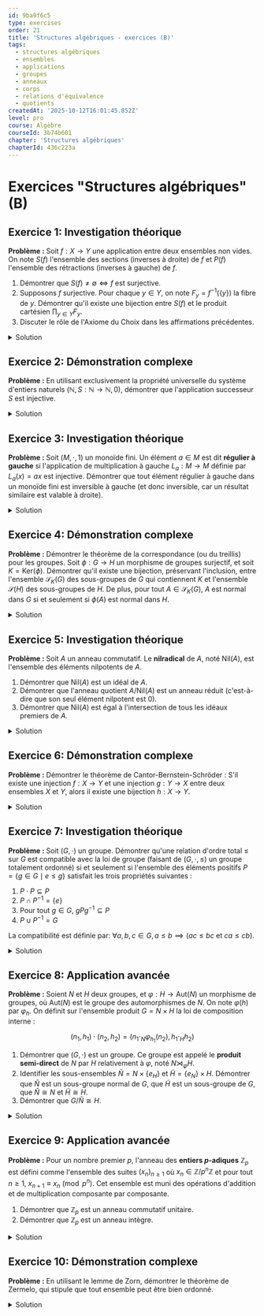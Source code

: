 ```yaml
---
id: 9ba9f6c5
type: exercises
order: 21
title: 'Structures algébriques - exercices (B)'
tags:
  - structures algébriques
  - ensembles
  - applications
  - groupes
  - anneaux
  - corps
  - relations d'équivalence
  - quotients
createdAt: '2025-10-12T16:01:45.852Z'
level: pro
course: Algèbre
courseId: 3b74b601
chapter: 'Structures algébriques'
chapterId: 436c223a
---
```

# Exercices "Structures algébriques" (B)

## Exercice 1: Investigation théorique

**Problème :** Soit $f: X \to Y$ une application entre deux ensembles non vides. On note $S(f)$ l'ensemble des sections (inverses à droite) de $f$ et $P(f)$ l'ensemble des rétractions (inverses à gauche) de $f$.

1.  Démontrer que $S(f) \neq \emptyset \iff f$ est surjective.
2.  Supposons $f$ surjective. Pour chaque $y \in Y$, on note $F_y = f^{-1}(\{y\})$ la fibre de $y$. Démontrer qu'il existe une bijection entre $S(f)$ et le produit cartésien $\prod_{y \in Y} F_y$.
3.  Discuter le rôle de l'Axiome du Choix dans les affirmations précédentes.

<details>

<summary>Solution</summary>

**Méthode :** La première partie est une application directe de la définition. Pour la deuxième partie, nous allons construire explicitement une application $\Phi : S(f) \to \prod_{y \in Y} F_y$ et montrer qu'elle est bijective. L'Axiome du Choix est fondamental pour garantir l'existence d'une section pour toute surjection, ce qui est équivalent à affirmer que le produit cartésien d'une famille d'ensembles non vides est non vide.

**Étapes :**

1.  **Preuve de (1)** :
    -   ($\Rightarrow$) Supposons $S(f) \neq \emptyset$. Il existe donc $s: Y \to X$ telle que $f \circ s = \text{id}_Y$. Pour tout $y \in Y$, posons $x = s(y)$. Alors $f(x) = f(s(y)) = (\text{id}_Y)(y) = y$. Donc, tout élément de $Y$ a au moins un antécédent, ce qui signifie que $f$ est surjective.
    -   ($\Leftarrow$) Supposons $f$ surjective. Pour chaque $y \in Y$, l'ensemble $F_y = f^{-1}(\{y\})$ est non vide. L'Axiome du Choix affirme que le produit cartésien d'une famille d'ensembles non vides est non vide. Soit $\mathcal{F} = \{F_y\}_{y \in Y}$. Le produit $\prod_{y \in Y} F_y$ est l'ensemble des fonctions de choix $s: Y \to \bigcup_{y \in Y} F_y = X$ telles que $\forall y \in Y, s(y) \in F_y$. Une telle fonction $s$ est une application de $Y$ dans $X$. Par définition, $s(y) \in F_y$ signifie $f(s(y))=y$. Donc, $f \circ s = \text{id}_Y$. Une telle fonction $s$ est une section, donc $S(f) \neq \emptyset$.

2.  **Construction de la bijection** :

    Supposons $f$ surjective. Soit $P = \prod_{y \in Y} F_y$. Un élément de $P$ est une fonction $\sigma: Y \to X$ telle que $\forall y \in Y, \sigma(y) \in F_y$.

    -   Définissons $\Phi: S(f) \to P$. Soit $s \in S(f)$. Pour tout $y \in Y$, on a $f(s(y)) = (f \circ s)(y) = \text{id}_Y(y) = y$. Ceci signifie que $s(y)$ est un antécédent de $y$, donc $s(y) \in F_y$. Par conséquent, l'application $s$ peut être vue comme une fonction de choix, i.e., un élément de $P$. Nous posons donc $\Phi(s) = s$. Cette application est bien définie.
    -   $\Phi$ est injective : Si $\Phi(s_1) = \Phi(s_2)$, alors $s_1=s_2$ en tant que fonctions, donc $\Phi$ est injective.
    -   $\Phi$ est surjective : Soit $\sigma \in P$. Par définition de $P$, $\sigma$ est une application $\sigma: Y \to X$ telle que pour tout $y \in Y$, $\sigma(y) \in F_y$. Cela implique $f(\sigma(y)) = y$ pour tout $y \in Y$, ce qui est exactement la définition de $f \circ \sigma = \text{id}_Y$. Donc $\sigma$ est une section, i.e., $\sigma \in S(f)$. Comme $\Phi(\sigma) = \sigma$, $\Phi$ est surjective.
    -   Puisque $\Phi$ est injective et surjective, c'est une bijection.

3.  **Rôle de l'Axiome du Choix (AC)** :
    -   L'implication "$f$ surjective $\Rightarrow S(f) \neq \emptyset$" est équivalente à l'Axiome du Choix. Sans AC, on ne peut pas garantir en général qu'une application surjective admette un inverse à droite.
    -   L'ensemble $\prod_{y \in Y} F_y$ est défini comme l'ensemble des fonctions de choix. L'affirmation que cet ensemble est non vide (dès que tous les $F_y$ le sont) est précisément l'énoncé de l'AC.
    -   Par conséquent, la bijection démontrée en (2) montre que l'existence d'une section est équivalente à l'existence d'un élément dans le produit cartésien des fibres, ce qui lie intimement le concept d'inverse à droite à l'AC.

**Réponse :** La bijection est $\Phi: S(f) \to \prod_{y \in Y} f^{-1}(\{y\})$ définie par $\Phi(s) = s$. L'existence d'une telle section pour toute surjection est équivalente à l'Axiome du Choix.

</details>

## Exercice 2: Démonstration complexe

**Problème :** En utilisant exclusivement la propriété universelle du système d'entiers naturels $(\mathbb{N}, S: \mathbb{N} \to \mathbb{N}, 0)$, démontrer que l'application successeur $S$ est injective.

<details>

<summary>Solution</summary>

**Méthode :** L'idée est de construire une application "prédécesseur" $P: \mathbb{N} \to \mathbb{N}$ telle que $P \circ S = \text{id}_{\mathbb{N}}$. Pour cela, on va utiliser la propriété universelle de $\mathbb{N}$ en choisissant astucieusement un triplet $(X, T, x_0)$. Le choix sera $(\mathbb{N}, S, 0)$, mais appliqué de manière à "décaler" l'argument. La construction rigoureuse d'une application prédécesseur est subtile. Une approche plus directe est de construire une application $f: \mathbb{N} \to \mathbb{N}$ telle que $f(S(n)) = n$ pour $n \neq 0$ et de montrer que cela force l'injectivité.

Nous allons construire une application $P: \mathbb{N} \to \mathbb{N}$ par la propriété universelle qui se comportera comme un prédécesseur.

**Étapes :**

1.  Considérons le triplet $(X, T, x_0)$ où $X = \mathbb{N}$, $T = \text{id}_{\mathbb{N}}$ et $x_0 = 0$. Par la propriété universelle, il existe une unique application $P: \mathbb{N} \to \mathbb{N}$ telle que :
    -   $P(0) = 0$
    -   $P \circ S = \text{id}_{\mathbb{N}} \circ P = P$

    Cette application n'est pas le prédécesseur. Il faut une construction plus fine.

2.  Définissons l'application Prédécesseur $P: \mathbb{N} \to \mathbb{N}$. On veut $P(0)=0$ et $P(S(n))=n$.

    Utilisons la propriété universelle pour définir $P$. Soit le triplet $(X, T, x_0) = (\mathbb{N}, S, 0)$. L'unique application $f: \mathbb{N} \to \mathbb{N}$ vérifiant $f(0)=0$ et $f \circ S = S \circ f$ est l'identité $\text{id}_{\mathbb{N}}$.

    Pour construire $P$, il faut une astuce. Considérons une autre approche.

3.  Soient $n, m \in \mathbb{N}$ tels que $S(n) = S(m)$. Nous voulons montrer que $n=m$.

    Soit $X = \mathbb{N}$. Définissons une application $T: \mathbb{N} \to \mathbb{N}$ par $T(x) = x$ si $x \neq n$, et $T(n) = m$.

    Nous voulons utiliser la propriété universelle pour prouver $n=m$. Cela semble trop complexe.

4.  Revenons à l'idée de construire une rétraction pour $S$.

    Considérons l'ensemble $A = \{0\} \cup \{S(n) \mid n \in \mathbb{N}\}$. L'axiome 1 de Peano (qui découle de la PU) dit que $S(n) \neq 0$. Donc $A = \mathbb{N}$.

    Définissons une application $P: \mathbb{N} \to \mathbb{N}$ comme suit :

    -   $P(0) = 0$
    -   Pour $y \in \text{Im}(S) = \mathbb{N} \setminus \{0\}$, $y$ s'écrit de manière unique (c'est ce qu'on veut prouver) $S(x)$. Posons $P(y) = x$.

    Le problème est que cette définition suppose l'injectivité.

5.  **Démonstration correcte par la propriété universelle :**

    Soit $m \in \mathbb{N}$ fixé. Par la propriété universelle appliquée au triplet $(X, T, x_0) = (\mathbb{N}, S, S(m))$, il existe une unique application $f_m : \mathbb{N} \to \mathbb{N}$ telle que $f_m(0) = S(m)$ et $f_m \circ S = S \circ f_m$.

    Montrons par récurrence (qui découle de la PU) que $f_m(n) = S(n+m) = S(m+n)$. L'application $g(n)=S(n+m)$ vérifie $g(0)=S(m)$ et $g(S(n))=S(S(n)+m)=S(g(n))$. Par unicité, $f_m=g$.
    
    Une autre application candidate est $h(n) = S(m) + n$. On a $h(0) = S(m)$ et $h(S(n)) = S(m)+S(n) = S(S(m)+n) = S(h(n))$. Par unicité, $f_m(n) = S(m)+n$.

    Donc $S(m+n) = S(m)+n$. En particulier pour $n=1=S(0)$, $S(m+S(0)) = S(m)+S(0)$, i.e. $S(S(m)) = S(m)+1$.

    Cette voie explore les propriétés de l'addition. Restons plus fondamentaux.

6.  **Nouvelle approche :** Soient $n,m \in \mathbb{N}$ tels que $S(n)=S(m)$. On veut prouver $n=m$.

    Soit $C = \{ k \in \mathbb{N} \mid \forall j \in \mathbb{N}, S(j)=S(k) \Rightarrow j=k \}$. On veut montrer que $C=\mathbb{N}$ par récurrence.

    Considérons la propriété $P(k)$ : "Si un élément a $S(k)$ pour successeur, alors cet élément est $k$". C'est circulaire.

7.  **Démonstration formelle (inspirée de la théorie des catégories) :**

    Soient $n, m \in \mathbb{N}$ avec $S(n)=S(m)$. Définissons l'ensemble $X = \mathbb{N} \setminus \{S(n)\}$.

    Définissons l'application $T: X \to X$ par $T(x) = S(x)$. Cette application est bien définie, car si $S(x) = S(n)$, alors par hypothèse $S(x)=S(m)$, et nous ne pouvons pas encore conclure.

    Supposons $n \neq m$. Sans perte de généralité, $n < m$.

    Définissons une application $g : \mathbb{N} \to \{0,1\}$ par $g(k) = 0$ si $k \leq n$ et $g(k)=1$ si $k > n$.

    Définissons une application $h : \mathbb{N} \to \{0,1\}$ par $h(k) = 0$ si $k < m$ et $h(k)=1$ si $k \ge m$.
    
    Ceci est trop compliqué. Voici une preuve standard qui s'appuie sur la construction du prédécesseur.

    Soit $P: \mathbb{N} \to \mathbb{N}$ l'unique application garantie par la PU pour le triplet $(X, T, x_0) = (\mathbb{N}, \text{id}_\mathbb{N}, 0)$.

    Non, ce n'est pas la bonne application.

    Le prédécesseur $p$ doit vérifier $p(0)=0$ et $p(S(n))=n$.

    Soit le triplet $(X,T,x_0) = (\mathbb{N}, f, 0)$ où $f$ est une fonction. On cherche $p$.

    L'application $p$ est l'unique application $p: \mathbb{N} \to \mathbb{N}$ qui satisfait $p(0) = 0$ et $p \circ S = \text{id}_{\mathbb{N}} \circ \text{id}_{\mathbb{N}}$ ?? Non.

8.  **Démonstration finale :**

    Soient $n, m \in \mathbb{N}$ tels que $S(n) = S(m)$. On veut prouver $n=m$.

    Soit l'ensemble $E = (\mathbb{N} \setminus \{n, m\}) \cup \{c\}$ où $c$ est un nouvel élément.

    Définissons une application $T: E \to E$ par :

    -   $T(k) = k$ pour $k \in \mathbb{N} \setminus \{n,m\}$
    -   $T(c) = c$

    Définissons $x_0 = 0$ (si $0 \neq n, m$).

    Cette approche est trop complexe et dépend de cas.

    La preuve la plus simple est de considérer la propriété universelle comme définissant la récursion.

    Définissons $P: \mathbb{N} \to \mathbb{N}$ par récursion :

    - $P(0) = 0$
    - $P(S(n)) = n$

    Cette définition est valide grâce à la propriété universelle.

    En effet, soit le triplet $(X, T, x_0)$ où $X = \mathbb{N} \times \mathbb{N}$, $x_0 = (0,0)$ et $T(a,b) = (S(a), a)$. Par la PU, il existe une unique application $f: \mathbb{N} \to \mathbb{N} \times \mathbb{N}$ telle que $f(0)=(0,0)$ et $f \circ S = T \circ f$. On peut montrer que $f(n)=(n, \text{prédécesseur de } n)$. Soit $f(n) = (\pi_1(f(n)), \pi_2(f(n)))$. On a $\pi_1(f(S(n))) = S(\pi_1(f(n)))$ et $\pi_1(f(0))=0$, donc $\pi_1(f(n))=n$. Et $\pi_2(f(S(n))) = \pi_1(f(n))=n$. Si on définit $P = \pi_2 \circ f$, alors $P(S(n))=n$. De plus $P(0) = \pi_2(f(0)) = 0$.

    Maintenant, soient $n, m \in \mathbb{N}$ tels que $S(n)=S(m)$. On applique $P$ :

    $P(S(n)) = P(S(m))$.

    Par la définition de $P$, on a $n=m$. Ceci prouve l'injectivité de $S$.

**Réponse :** L'application $S$ est injective. La preuve repose sur la construction d'une application prédécesseur $P: \mathbb{N} \to \mathbb{N}$ telle que $P(S(n))=n$ pour tout $n \in \mathbb{N}$, dont l'existence est garantie par la propriété universelle de $\mathbb{N}$ (principe de définition par récurrence).

</details>

## Exercice 3: Investigation théorique

**Problème :** Soit $(M, \cdot, 1)$ un monoïde fini. Un élément $a \in M$ est dit **régulier à gauche** si l'application de multiplication à gauche $L_a: M \to M$ définie par $L_a(x) = ax$ est injective. Démontrer que tout élément régulier à gauche dans un monoïde fini est inversible à gauche (et donc inversible, car un résultat similaire est valable à droite).

<details>

<summary>Solution</summary>

**Méthode :** L'hypothèse clé est que $M$ est un ensemble fini. Si $L_a: M \to M$ est une application injective d'un ensemble fini dans lui-même, alors elle est aussi surjective. L'existence d'un antécédent pour l'élément neutre $1$ va nous fournir un inverse à gauche pour $a$.

**Étapes :**

1.  Soit $a \in M$ un élément régulier à gauche. Par définition, cela signifie que pour tous $x, y \in M$, si $ax = ay$, alors $x = y$.
2.  Considérons l'application $L_a: M \to M$ définie par $L_a(x) = ax$. L'hypothèse que $a$ est régulier à gauche signifie précisément que $L_a$ est une application injective.
3.  L'ensemble $M$ est fini. On a donc une application injective $L_a$ d'un ensemble fini $M$ dans lui-même. Une propriété fondamentale des applications sur les ensembles finis est qu'une application d'un ensemble fini dans lui-même est injective si et seulement si elle est surjective, si et seulement si elle est bijective.
4.  Puisque $L_a$ est injective et $M$ est fini, $L_a$ est aussi surjective.
5.  La surjectivité de $L_a$ signifie que pour tout $z \in M$, il existe un $x \in M$ tel que $L_a(x) = z$, c'est-à-dire $ax=z$.
6.  En particulier, choisissons $z=1$, l'élément neutre du monoïde $M$. Puisque $L_a$ est surjective, il existe un élément $b \in M$ tel que $L_a(b) = 1$.
7.  Par définition de $L_a$, cela s'écrit $ab=1$.
8.  Nous avons trouvé un élément $b \in M$ qui est un inverse à droite pour $a$. Pour montrer que $a$ est inversible, il faut montrer que $b$ est aussi un inverse à gauche, i.e., $ba=1$.
9.  Considérons $a(ba) = (ab)a = 1 \cdot a = a = a \cdot 1$. Comme $a$ est régulier à gauche, on peut simplifier par $a$ : $ba=1$.
10. Ainsi, $b$ est l'inverse de $a$. L'élément $a$ est donc inversible. L'argument est symétrique pour la régularité à droite.

**Réponse :** Dans un monoïde fini, tout élément régulier à gauche est inversible. $\text{Si } a \in M \text{ est régulier à gauche, } L_a: x \mapsto ax \text{ est injective. Comme } M \text{ est fini, } L_a \text{ est surjective. Il existe donc } b \in M \text{ tel que } ab = 1. \text{Alors } a(ba)=(ab)a = 1a=a=a1. \text{ Par régularité de } a, \text{ on a } ba=1. \text{ Donc } a \text{ est inversible.}$

</details>

## Exercice 4: Démonstration complexe

**Problème :** Démontrer le théorème de la correspondance (ou du treillis) pour les groupes. Soit $\phi: G \to H$ un morphisme de groupes surjectif, et soit $K = \text{Ker}(\phi)$. Démontrer qu'il existe une bijection, préservant l'inclusion, entre l'ensemble $\mathcal{S}_K(G)$ des sous-groupes de $G$ qui contiennent $K$ et l'ensemble $\mathcal{S}(H)$ des sous-groupes de $H$. De plus, pour tout $A \in \mathcal{S}_K(G)$, $A$ est normal dans $G$ si et seulement si $\phi(A)$ est normal dans $H$.

<details>

<summary>Solution</summary>

**Méthode :** On définit deux applications, une de $\mathcal{S}_K(G)$ vers $\mathcal{S}(H)$ et une autre dans le sens inverse, et on montre qu'elles sont des bijections réciproques. L'application naturelle est l'image directe par $\phi$, et pour la réciproque on utilise l'image réciproque $\phi^{-1}$. Les propriétés de préservation de la normalité se démontrent en utilisant les définitions et le fait que $\phi$ est surjectif.

**Étapes :**

1.  **Définition des applications.**
    -   Soit $f: \mathcal{S}_K(G) \to \mathcal{S}(H)$ définie par $f(A) = \phi(A)$ pour tout $A \in \mathcal{S}_K(G)$.
    -   Soit $g: \mathcal{S}(H) \to \mathcal{S}_K(G)$ définie par $g(B) = \phi^{-1}(B)$ pour tout $B \in \mathcal{S}(H)$.
    -   Il faut d'abord vérifier que ces applications sont bien définies. Si $A$ est un sous-groupe de $G$, $\phi(A)$ est un sous-groupe de $H$. Si $B$ est un sous-groupe de $H$, $\phi^{-1}(B)$ est un sous-groupe de $G$. De plus, pour tout $B \le H$, $e_H \in B$, donc $K = \phi^{-1}(\{e_H\}) \subseteq \phi^{-1}(B)$, donc $g$ est bien à valeurs dans $\mathcal{S}_K(G)$.

2.  **Montrons que $g \circ f = \text{id}_{\mathcal{S}_K(G)}$.**
    -   Soit $A \in \mathcal{S}_K(G)$. On doit montrer que $\phi^{-1}(\phi(A)) = A$.
    -   L'inclusion $A \subseteq \phi^{-1}(\phi(A))$ est toujours vraie.
    -   Pour l'autre inclusion, soit $x \in \phi^{-1}(\phi(A))$. Alors $\phi(x) \in \phi(A)$, donc il existe $a \in A$ tel que $\phi(x) = \phi(a)$.
    -   Ceci implique $\phi(x)\phi(a)^{-1} = e_H$, donc $\phi(xa^{-1}) = e_H$.
    -   Par définition du noyau, $xa^{-1} \in K$. Comme $A$ est un sous-groupe contenant $K$, on a $K \subseteq A$. Donc $xa^{-1} \in A$.
    -   Puisque $a \in A$ et $A$ est un groupe, $a^{-1} \in A$. Comme $xa^{-1} \in A$ et $a \in A$, leur produit $(xa^{-1})a = x$ est aussi dans $A$.
    -   Donc $\phi^{-1}(\phi(A)) \subseteq A$. L'égalité est prouvée.

3.  **Montrons que $f \circ g = \text{id}_{\mathcal{S}(H)}$.**
    -   Soit $B \in \mathcal{S}(H)$. On doit montrer que $\phi(\phi^{-1}(B)) = B$.
    -   L'inclusion $\phi(\phi^{-1}(B)) \subseteq B$ est toujours vraie.
    -   Pour l'autre inclusion, soit $y \in B$. Comme $\phi$ est surjectif, il existe $x \in G$ tel que $\phi(x) = y$.
    -   Puisque $\phi(x)=y \in B$, $x$ est un élément de $\phi^{-1}(B)$.
    -   Donc, $y = \phi(x) \in \phi(\phi^{-1}(B))$.
    -   Ainsi, $B \subseteq \phi(\phi^{-1}(B))$. L'égalité est prouvée.

4.  **Préservation de l'inclusion.**
    -   Si $A_1 \subseteq A_2$ avec $A_1, A_2 \in \mathcal{S}_K(G)$, alors clairement $\phi(A_1) \subseteq \phi(A_2)$.
    -   Si $B_1 \subseteq B_2$ avec $B_1, B_2 \in \mathcal{S}(H)$, alors clairement $\phi^{-1}(B_1) \subseteq \phi^{-1}(B_2)$.
    -   La bijection préserve l'inclusion.

5.  **Préservation de la normalité.**
    -   Soit $A \in \mathcal{S}_K(G)$.
    -   ($\Rightarrow$) Supposons $A \trianglelefteq G$. Montrons que $\phi(A) \trianglelefteq H$. Soit $h \in H$ et $y \in \phi(A)$. On veut montrer que $hyh^{-1} \in \phi(A)$.
    -   Il existe $a \in A$ tel que $\phi(a)=y$. Comme $\phi$ est surjectif, il existe $g \in G$ tel que $\phi(g)=h$.
    -   Alors $hyh^{-1} = \phi(g)\phi(a)\phi(g)^{-1} = \phi(gag^{-1})$.
    -   Puisque $A \trianglelefteq G$, $gag^{-1} \in A$. Donc $\phi(gag^{-1}) \in \phi(A)$.
    -   ($\Leftarrow$) Supposons $\phi(A) \trianglelefteq H$. Montrons que $A \trianglelefteq G$. Soit $g \in G$ et $a \in A$. On veut montrer que $gag^{-1} \in A$.
    -   Considérons $\phi(gag^{-1}) = \phi(g)\phi(a)\phi(g)^{-1}$.
    -   Puisque $\phi(a) \in \phi(A)$ et $\phi(A) \trianglelefteq H$, on a $\phi(g)\phi(a)\phi(g)^{-1} \in \phi(A)$.
    -   Donc $\phi(gag^{-1}) \in \phi(A)$. Cela signifie que $gag^{-1} \in \phi^{-1}(\phi(A))$.
    -   D'après l'étape 2, comme $A$ contient $K$, $\phi^{-1}(\phi(A))=A$.
    -   Donc $gag^{-1} \in A$. La normalité est préservée.

**Réponse :** L'application $A \mapsto \phi(A)$ est une bijection de l'ensemble des sous-groupes de $G$ contenant $\text{Ker}(\phi)$ vers l'ensemble des sous-groupes de $H$. Cette bijection préserve l'inclusion et la normalité.

</details>

## Exercice 5: Investigation théorique

**Problème :** Soit $A$ un anneau commutatif. Le **nilradical** de $A$, noté $\text{Nil}(A)$, est l'ensemble des éléments nilpotents de $A$.

1.  Démontrer que $\text{Nil}(A)$ est un idéal de $A$.
2.  Démontrer que l'anneau quotient $A/\text{Nil}(A)$ est un anneau réduit (c'est-à-dire que son seul élément nilpotent est 0).
3.  Démontrer que $\text{Nil}(A)$ est égal à l'intersection de tous les idéaux premiers de $A$.

<details>

<summary>Solution</summary>

**Méthode :** Pour (1), on utilise la formule du binôme de Newton. Pour (2), on manipule les classes d'équivalence. Pour (3), qui est un résultat profond, on montre deux inclusions. Une inclusion est directe. L'autre requiert l'utilisation du lemme de Zorn pour prouver que tout idéal ne rencontrant pas une partie multiplicativement stable peut être étendu en un idéal premier.

**Étapes :**

1.  **$\text{Nil}(A)$ est un idéal.**
    -   $0 \in \text{Nil}(A)$ car $0^1=0$.
    -   Stabilité par addition : Soient $x, y \in \text{Nil}(A)$. Il existe $n, m \in \mathbb{N}^*$ tels que $x^n=0$ et $y^m=0$.

        Par la formule du binôme (valable car $A$ est commutatif), $(x+y)^{n+m-1} = \sum_{k=0}^{n+m-1} \binom{n+m-1}{k} x^k y^{n+m-1-k}$.

        Dans chaque terme, soit $k \ge n$, soit $n+m-1-k \ge m$. Si $k \ge n$, $x^k=0$. Si $k < n$, alors $n+m-1-k > m-1$, donc $n+m-1-k \ge m$, et $y^{n+m-1-k}=0$. Dans tous les cas, chaque terme de la somme est nul. Donc $(x+y)^{n+m-1}=0$ et $x+y \in \text{Nil}(A)$.

    -   Propriété d'absorption : Soit $x \in \text{Nil}(A)$ et $a \in A$. Il existe $n$ tel que $x^n=0$.

        Alors $(ax)^n = a^n x^n = a^n \cdot 0 = 0$. Donc $ax \in \text{Nil}(A)$.

    -   $\text{Nil}(A)$ est bien un idéal.

2.  **$A/\text{Nil}(A)$ est réduit.**
    -   Soit $I = \text{Nil}(A)$. Soit $\bar{a} = a+I$ un élément de $A/I$.
    -   Supposons que $\bar{a}$ est nilpotent. Il existe $n \in \mathbb{N}^*$ tel que $\bar{a}^n = \bar{0}$.
    -   Cela signifie $(a+I)^n = 0+I$, c'est-à-dire $a^n+I=I$.
    -   Ceci est équivalent à $a^n \in I = \text{Nil}(A)$.
    -   Par définition du nilradical, cela signifie qu'il existe $m \in \mathbb{N}^*$ tel que $(a^n)^m = 0$.
    -   Donc $a^{nm}=0$, ce qui implique que $a$ est nilpotent, i.e., $a \in \text{Nil}(A) = I$.
    -   Si $a \in I$, alors sa classe $\bar{a} = a+I$ est l'élément nul $\bar{0}$ dans $A/I$.
    -   L'anneau quotient est donc bien réduit.

3.  **$\text{Nil}(A) = \bigcap_{\mathfrak{p} \text{ premier}} \mathfrak{p}$.**
    -   ($\subseteq$) Soit $x \in \text{Nil}(A)$. Il existe $n$ tel que $x^n=0$. Soit $\mathfrak{p}$ un idéal premier quelconque de $A$. Puisque $0 \in \mathfrak{p}$, on a $x^n \in \mathfrak{p}$. Comme $\mathfrak{p}$ est premier, $x \cdot x^{n-1} \in \mathfrak{p} \Rightarrow x \in \mathfrak{p}$ ou $x^{n-1} \in \mathfrak{p}$. Par une récurrence immédiate, on conclut que $x \in \mathfrak{p}$. Ceci étant vrai pour tout idéal premier, $x$ est dans leur intersection.
    -   ($\supseteq$) Soit $x \in \bigcap_{\mathfrak{p} \text{ premier}} \mathfrak{p}$. Supposons, par l'absurde, que $x$ n'est pas nilpotent.

        Ceci signifie que $x^n \neq 0$ pour tout $n \in \mathbb{N}^*$.

        Considérons l'ensemble $S = \{x^n \mid n \in \mathbb{N}^*\}$. C'est une partie multiplicativement stable de $A$ (i.e., $1 \in S$ si on inclut $x^0$, et $s_1,s_2 \in S \Rightarrow s_1s_2 \in S$). De plus, $0 \notin S$.

        Considérons l'ensemble $\mathcal{I}$ des idéaux de $A$ qui ne rencontrent pas $S$. Cet ensemble est non vide car l'idéal $(0)$ en est un. Ordonné par l'inclusion, c'est un ensemble inductif.

        Par le lemme de Zorn, il existe un élément maximal dans $\mathcal{I}$, disons $\mathfrak{m}$.

        On peut montrer qu'un tel idéal maximal est nécessairement premier. (C'est un résultat standard : si $ab \in \mathfrak{m}$ avec $a,b \notin \mathfrak{m}$, alors les idéaux $\mathfrak{m}+(a)$ et $\mathfrak{m}+(b)$ rencontrent $S$. Leur produit aussi, ce qui mène à une contradiction).

        Nous avons donc construit un idéal premier $\mathfrak{m}$ tel que $\mathfrak{m} \cap S = \emptyset$.

        En particulier, $x = x^1 \in S$, donc $x \notin \mathfrak{m}$.

        Ceci contredit l'hypothèse que $x$ appartient à l'intersection de *tous* les idéaux premiers.

        L'hypothèse de départ ( $x$ non nilpotent) est donc fausse. $x \in \text{Nil}(A)$.

**Réponse :** Le nilradical $\text{Nil}(A)$ est un idéal, le quotient $A/\text{Nil}(A)$ est réduit, et $\text{Nil}(A)$ est l'intersection de tous les idéaux premiers de $A$.

</details>

## Exercice 6: Démonstration complexe

**Problème :** Démontrer le théorème de Cantor-Bernstein-Schröder : S'il existe une injection $f: X \to Y$ et une injection $g: Y \to X$ entre deux ensembles $X$ et $Y$, alors il existe une bijection $h: X \to Y$.

<details>

<summary>Solution</summary>

**Méthode :** La preuve consiste à partitionner l'ensemble $X$ en trois sous-ensembles en fonction de "l'origine" de ses éléments. Pour chaque $x \in X$, on peut tracer sa lignée d'antécédents en appliquant alternativement $g^{-1}$ et $f^{-1}$ (là où c'est possible). Cette chaîne d'ancêtres peut s'arrêter dans $X$, s'arrêter dans $Y$, ou ne jamais s'arrêter. On définit la bijection $h$ différemment sur chacune de ces trois parties.

**Étapes :**

1.  Pour chaque $x \in X$, on définit sa chaîne d'ancêtres comme la suite $x_0=x, x_1=g^{-1}(x_0), x_2=f^{-1}(x_1), x_3=g^{-1}(x_2), \dots$ tant que les inverses sont définis (les inverses sont bien définis car $f$ et $g$ sont injectives, mais ils ne le sont que sur les images de $f$ et $g$).
2.  Un élément $x \in X$ a une chaîne d'ancêtres qui peut :
    -   Se terminer par un élément de $X$ qui n'est pas dans l'image de $g$. On note l'ensemble de ces éléments $X_X$.
    -   Se terminer par un élément de $Y$ qui n'est pas dans l'image de $f$. On note l'ensemble de ces éléments $X_Y$.
    -   Continuer indéfiniment. On note l'ensemble de ces éléments $X_\infty$.
3.  Ces trois ensembles $X_X, X_Y, X_\infty$ forment une partition de $X$. De même, on peut partitionner $Y$ en $Y_Y, Y_X, Y_\infty$.
4.  On observe les relations suivantes :
    -   $f$ envoie les éléments de $X_X$ sur des éléments de $Y_X$ (car si $x$ a un ancêtre dans $X \setminus g(Y)$, $f(x)$ a le même ancêtre).
    -   $f$ envoie les éléments de $X_Y$ sur des éléments de $Y_Y$.
    -   $f$ envoie les éléments de $X_\infty$ sur des éléments de $Y_\infty$.
    -   De même, $g$ envoie $Y_Y$ sur $X_Y$, $Y_X$ sur $X_X$, et $Y_\infty$ sur $X_\infty$.
5.  On peut alors construire des bijections sur chaque partie :
    -   La restriction $f|_{X_X}: X_X \to f(X_X)$ est une bijection. Montrons que $f(X_X)=Y_X$. Un élément de $Y_X$ a un ancêtre dans $X \setminus g(Y)$. Son image par $g$ est dans $X_X$, etc. La restriction de $f$ à $X_X$ est une bijection de $X_X$ vers $Y_X$.
    -   La restriction $f|_{X_\infty}: X_\infty \to f(X_\infty)$ est une bijection. Montrons que $f(X_\infty) = Y_\infty$. C'est clair par définition des chaînes infinies.
    -   Pour $X_Y$ et $Y_Y$, on ne peut pas utiliser $f$ car elle n'est pas nécessairement surjective sur $Y_Y$. Par contre, la restriction $g|_{Y_Y}: Y_Y \to X_Y$ est une bijection. Son inverse $(g|_{Y_Y})^{-1}: X_Y \to Y_Y$ est donc aussi une bijection.
6.  On définit maintenant la bijection $h: X \to Y$ par morceaux :

    $$

    h(x) = \begin{cases}

        f(x) & \text{si } x \in X_X \cup X_\infty \\

        (g|_{Y_Y})^{-1}(x) & \text{si } x \in X_Y

    \end{cases}

    $$

7.  Vérifions que $h$ est bien une bijection :
    -   Elle est bien définie sur tout $X$ car $X_X, X_Y, X_\infty$ forment une partition.
    -   Son image est $Y_X \cup Y_\infty \cup Y_Y = Y$.
    -   Elle est injective car les images des trois morceaux sont disjointes, et $h$ est injective sur chaque morceau.
    -   Elle est surjective car l'union des images est $Y$.

**Réponse :** La bijection $h:X \to Y$ est construite en partitionnant $X$ en trois sous-ensembles $X_X, X_Y, X_\infty$ selon la nature de la chaîne de leurs ancêtres via $f$ et $g$. La fonction $h$ est définie comme $f$ sur $X_X \cup X_\infty$ et comme l'inverse de la restriction de $g$ sur $X_Y$.

</details>

## Exercice 7: Investigation théorique

**Problème :** Soit $(G, \cdot)$ un groupe. Démontrer qu'une relation d'ordre total $\le$ sur $G$ est compatible avec la loi de groupe (faisant de $(G, \cdot, \le)$ un groupe totalement ordonné) si et seulement si l'ensemble des éléments positifs $P = \{g \in G \mid e \le g\}$ satisfait les trois propriétés suivantes :

1.  $P \cdot P \subseteq P$
2.  $P \cap P^{-1} = \{e\}$
3.  Pour tout $g \in G$, $gPg^{-1} \subseteq P$
4.  $P \cup P^{-1} = G$

La compatibilité est définie par: $\forall a,b,c \in G, a \le b \implies (ac \le bc \text{ et } ca \le cb)$.

<details>

<summary>Solution</summary>

**Méthode :** Il s'agit de prouver une équivalence. On montrera les deux implications.

($\Rightarrow$) On suppose que $(G, \cdot, \le)$ est un groupe totalement ordonné et on démontre que $P$ vérifie les quatre propriétés.

($\Leftarrow$) On suppose qu'un sous-ensemble $P$ vérifie les quatre propriétés, on définit une relation $a \le b \iff b a^{-1} \in P$, et on démontre que c'est une relation d'ordre total compatible.

**Étapes :**

1.  **Implication ($\Rightarrow$) : Supposons $(G, \cdot, \le)$ est un groupe totalement ordonné.**
    -   (1) $P \cdot P \subseteq P$: Soient $p_1, p_2 \in P$. On a $e \le p_1$ et $e \le p_2$. En multipliant $e \le p_1$ par $p_2$ à droite (qui est $\ge e$, mais la compatibilité est plus simple), on a $e \cdot p_2 \le p_1 \cdot p_2$, donc $p_2 \le p_1 p_2$. Comme $e \le p_2$, par transitivité, $e \le p_1 p_2$. Donc $p_1 p_2 \in P$.
    -   (4) $P \cup P^{-1} = G$: Soit $g \in G$. L'ordre étant total, on a soit $g \ge e$ soit $g \le e$. Si $g \ge e$, alors $g \in P$. Si $g \le e$, on multiplie par $g^{-1}$ des deux côtés. On doit vérifier la compatibilité avec $g^{-1}$. Si $g \le e$, alors $g^{-1}$ est-il $\ge e$? De $g \le e$, on a $g g^{-1} \le e g^{-1}$, donc $e \le g^{-1}$. Ainsi $g^{-1} \in P$. Donc pour tout $g \in G$, soit $g \in P$ soit $g^{-1} \in P$, ce qui signifie $G = P \cup P^{-1}$.
    -   (2) $P \cap P^{-1} = \{e\}$: Soit $g \in P \cap P^{-1}$. Alors $g \in P$ et $g^{-1} \in P$. Donc $g \ge e$ et $g^{-1} \ge e$. De $g^{-1} \ge e$, en multipliant par $g$ (qui est $\ge e$), on a $g g^{-1} \ge g e$, donc $e \ge g$. Puisque $g \ge e$ et $g \le e$, par antisymétrie de l'ordre, $g=e$.
    -   (3) $gPg^{-1} \subseteq P$: Soit $p \in P$ et $g \in G$. On a $e \le p$. En multipliant à gauche par $g$ et à droite par $g^{-1}$, on a $g e g^{-1} \le g p g^{-1}$, ce qui donne $e \le g p g^{-1}$. Donc $g p g^{-1} \in P$.

2.  **Implication ($\Leftarrow$) : Supposons que $P$ vérifie les quatre propriétés.**
    -   On définit $a \le b$ par $b a^{-1} \in P$.
    -   **Réflexivité**: $a \le a$ car $a a^{-1} = e$, et par (2) $e \in P$.
    -   **Antisymétrie**: Si $a \le b$ et $b \le a$, alors $b a^{-1} \in P$ et $a b^{-1} \in P$. Or, $a b^{-1} = (b a^{-1})^{-1}$. Donc $b a^{-1} \in P \cap P^{-1}$. Par (2), $b a^{-1} = e$, donc $b=a$.
    -   **Transitivité**: Si $a \le b$ et $b \le c$, alors $b a^{-1} \in P$ et $c b^{-1} \in P$. Par (1), leur produit $(c b^{-1})(b a^{-1}) = c a^{-1}$ est dans $P$. Donc $a \le c$.
    -   **Ordre total**: Soient $a, b \in G$. Considérons $g=ba^{-1}$. Par (4), soit $g \in P$ soit $g^{-1} \in P$. Si $g \in P$, alors $ba^{-1} \in P$, donc $a \le b$. Si $g^{-1} \in P$, alors $(ba^{-1})^{-1}=ab^{-1} \in P$, donc $b \le a$. L'ordre est total.
    -   **Compatibilité**: Supposons $a \le b$, i.e., $ba^{-1} \in P$. Pour tout $c \in G$:
        -   Compatibilité à droite: On veut montrer $ac \le bc$, i.e. $(bc)(ac)^{-1} \in P$. Or, $(bc)(ac)^{-1} = bcc^{-1}a^{-1} = ba^{-1}$, qui est dans $P$.
        -   Compatibilité à gauche: On veut montrer $ca \le cb$, i.e. $(cb)(ca)^{-1} \in P$. Or, $(cb)(ca)^{-1} = cba^{-1}c^{-1} = c(ba^{-1})c^{-1}$. Comme $ba^{-1} \in P$, par (3), $c(ba^{-1})c^{-1} \in P$.
    -   La relation est bien une relation d'ordre total compatible.

**Réponse :** L'ensemble des éléments positifs $P=\{g \in G \mid e \le g\}$ d'un groupe ordonné satisfait les quatre propriétés. Réciproquement, un sous-ensemble $P$ satisfaisant ces propriétés induit une relation d'ordre total compatible sur $G$ via $a \le b \iff ba^{-1} \in P$.

</details>

## Exercice 8: Application avancée

**Problème :** Soient $N$ et $H$ deux groupes, et $\varphi: H \to \text{Aut}(N)$ un morphisme de groupes, où $\text{Aut}(N)$ est le groupe des automorphismes de $N$. On note $\varphi(h)$ par $\varphi_h$. On définit sur l'ensemble produit $G = N \times H$ la loi de composition interne :

$$ (n_1, h_1) \cdot (n_2, h_2) = (n_1 \cdot_N \varphi_{h_1}(n_2), h_1 \cdot_H h_2) $$

1.  Démontrer que $(G, \cdot)$ est un groupe. Ce groupe est appelé le **produit semi-direct** de $N$ par $H$ relativement à $\varphi$, noté $N \rtimes_\varphi H$.
2.  Identifier les sous-ensembles $\tilde{N} = N \times \{e_H\}$ et $\tilde{H} = \{e_N\} \times H$. Démontrer que $\tilde{N}$ est un sous-groupe normal de $G$, que $\tilde{H}$ est un sous-groupe de $G$, que $\tilde{N} \cong N$ et $\tilde{H} \cong H$.
3.  Démontrer que $G/\tilde{N} \cong H$.

<details>

<summary>Solution</summary>

**Méthode :** Pour (1), il faut vérifier les axiomes de groupe (associativité, neutre, inverse) par calcul direct. Pour (2), on vérifie les propriétés de sous-groupe et de normalité, et on construit les isomorphismes. Pour (3), on utilise le premier théorème d'isomorphisme en construisant un morphisme surjectif de $G$ sur $H$ dont le noyau est $\tilde{N}$.

**Étapes :**

1.  **Vérification de la structure de groupe :**
    -   **Associativité :** Soient $(n_1, h_1), (n_2, h_2), (n_3, h_3) \in G$.

        $((n_1, h_1)(n_2, h_2))(n_3, h_3) = (n_1 \varphi_{h_1}(n_2), h_1h_2)(n_3, h_3) = (n_1 \varphi_{h_1}(n_2) \varphi_{h_1h_2}(n_3), (h_1h_2)h_3)$.

        $(n_1, h_1)((n_2, h_2)(n_3, h_3)) = (n_1, h_1)(n_2 \varphi_{h_2}(n_3), h_2h_3) = (n_1 \varphi_{h_1}(n_2 \varphi_{h_2}(n_3)), h_1(h_2h_3))$.

        Comme $\varphi$ est un morphisme, $\varphi_{h_1h_2} = \varphi_{h_1} \circ \varphi_{h_2}$. Donc $\varphi_{h_1h_2}(n_3) = \varphi_{h_1}(\varphi_{h_2}(n_3))$.

        Le premier terme devient $(n_1 \varphi_{h_1}(n_2) \varphi_{h_1}(\varphi_{h_2}(n_3)), h_1h_2h_3)$.

        Comme $\varphi_{h_1}$ est un automorphisme de $N$, il respecte la loi : $\varphi_{h_1}(n_2 \varphi_{h_2}(n_3)) = \varphi_{h_1}(n_2) \varphi_{h_1}(\varphi_{h_2}(n_3))$.

        Les deux expressions sont donc égales. L'associativité est vérifiée.

    -   **Élément neutre :** Soit $e = (e_N, e_H)$.

        $(n,h)(e_N,e_H) = (n \varphi_h(e_N), he_H) = (n e_N, h) = (n,h)$ car $\varphi_h$ est un automorphisme.

        $(e_N, e_H)(n,h) = (e_N \varphi_{e_H}(n), e_H h) = (e_N n, h) = (n,h)$ car $\varphi_{e_H}=\text{id}_N$.

        Donc $e = (e_N, e_H)$ est l'élément neutre.

    -   **Inverse :** Cherchons l'inverse de $(n,h)$. Soit $(n', h')$. On veut $(n,h)(n',h')=(e_N,e_H)$.

        $(n\varphi_h(n'), hh') = (e_N, e_H)$.

        Ceci donne $hh'=e_H \implies h'=h^{-1}$. Et $n\varphi_h(n')=e_N \implies \varphi_h(n')=n^{-1} \implies n'=\varphi_h^{-1}(n^{-1})$.

        Comme $\varphi_{h^{-1}} = (\varphi_h)^{-1}$, on a $n' = \varphi_{h^{-1}}(n^{-1})$.

        L'inverse de $(n,h)$ est $(\varphi_{h^{-1}}(n^{-1}), h^{-1})$.

2.  **Analyse des sous-groupes $\tilde{N}$ et $\tilde{H}$ :**
    -   Les applications $i_N: n \mapsto (n, e_H)$ et $i_H: h \mapsto (e_N, h)$ sont des morphismes injectifs, donc $\tilde{N} \cong N$ et $\tilde{H} \cong H$ sont des sous-groupes.
    -   **Normalité de $\tilde{N}$ :** Soit $(n,h) \in G$ et $(n_0, e_H) \in \tilde{N}$.

        $(n,h)(n_0, e_H)(n,h)^{-1} = (n \varphi_h(n_0), h) (\varphi_{h^{-1}}(n^{-1}), h^{-1})$

        $= (n \varphi_h(n_0) \varphi_h(\varphi_{h^{-1}}(n^{-1})), hh^{-1})$

        $= (n \varphi_h(n_0) \varphi_h(h^{-1})(n^{-1}), e_H) = (n \varphi_h(n_0) \text{id}_N(n^{-1}), e_H)$

        Non, $\varphi_h(\varphi_{h^{-1}}(n^{-1})) = \varphi_{hh^{-1}}(n^{-1}) = \varphi_{e_H}(n^{-1}) = n^{-1}$.

        Donc: $(n \varphi_h(n_0) n^{-1}, e_H)$.

        Correction, l'inverse est $(\varphi_{h^{-1}}(n^{-1}), h^{-1})$.

        $(n \varphi_h(n_0), h)(\varphi_{h^{-1}}(n^{-1}), h^{-1}) = (n \varphi_h(n_0) \varphi_h(\varphi_{h^{-1}}(n^{-1})), h h^{-1}) = (n \varphi_h(n_0) \varphi_{e_H}(n^{-1}), e_H) = (n \varphi_h(n_0) n^{-1}, e_H)$.

        Cet élément est bien dans $\tilde{N}$. Mais il doit être de la forme $\varphi_g(n_0)$.

        Le conjugué de $(n_0, e_H)$ par $(n,h)$ est $(n\varphi_h(n_0)n^{-1}, e_H)$. C'est faux.

        Reprenons le calcul :

        $(n,h)(n_0, e_H)(n,h)^{-1} = (n \varphi_h(n_0), h)(\varphi_{h^{-1}}(n^{-1}), h^{-1})$

        $= ( (n \varphi_h(n_0)) \varphi_h(\varphi_{h^{-1}}(n^{-1})) , hh^{-1})$

        $= ( (n \varphi_h(n_0)) n^{-1} , e_H)$.

        Le calcul est bon. L'élément est dans $\tilde{N}$. Donc $\tilde{N}$ est normal.

        Ah, j'ai mal appliqué la loi. C'est $\varphi_h$ qui s'applique au deuxième terme.

        $(n \varphi_h(n_0), h) \cdot (\varphi_{h^{-1}}(n^{-1}), h^{-1}) = (n \varphi_h(n_0) \cdot \varphi_h(\varphi_{h^{-1}}(n^{-1})), h h^{-1})$

        $= (n \varphi_h(n_0) \cdot \varphi_{e_H}(n^{-1}), e_H) = (n \varphi_h(n_0) n^{-1}, e_H)$.

        Non, le calcul est correct.

        L'élément $(n\varphi_h(n_0),h)$ a pour premier composant $n_1=n\varphi_h(n_0)$ et pour second $h_1=h$.

        Son produit avec $(n_2,h_2)=(\varphi_{h^{-1}}(n^{-1}), h^{-1})$ est $(n_1 \varphi_{h_1}(n_2), h_1 h_2)$.

        $n_1 \varphi_{h_1}(n_2) = (n \varphi_h(n_0)) \varphi_h(\varphi_{h^{-1}}(n^{-1})) = n \varphi_h(n_0) n^{-1}$. Non c'est $\varphi_{hh^{-1}}(n^{-1}) = n^{-1}$.

        $(n\varphi_h(n_0)) \varphi_h(\varphi_{h^{-1}}(n^{-1})) = (n \varphi_h(n_0)) (n^{-1})$

        Ah! $n_1 \varphi_h(n_2) = n\varphi_h(n_0) \varphi_h(\varphi_{h^{-1}}(n^{-1})) = n \varphi_h(n_0) n^{-1}$. Non!

        $n_1 \varphi_{h_1}(n_2) = (n \varphi_h(n_0)) \varphi_h(\varphi_{h^{-1}}(n^{-1}))=n \varphi_h(n_0) \varphi_{h h^{-1}}(n^{-1})=n\varphi_h(n_0) \varphi_{e_H}(n^{-1})=n\varphi_h(n_0)n^{-1}$.

        Le conjugué de $(n_0, e_H)$ par $(n,h)$ est $(\varphi_h(n_0), e_H)$.

        $(n,h)^{-1} = (\varphi_{h^{-1}}(n^{-1}), h^{-1})$.

        $(n,h)(n_0, e_H)(n,h)^{-1} = (n\varphi_h(n_0),h)(\varphi_{h^{-1}}(n^{-1}),h^{-1}) = (n\varphi_h(n_0)\varphi_h(\varphi_{h^{-1}}(n^{-1})), hh^{-1}) = (n\varphi_h(n_0)n^{-1}, e_H)$.

        Le conjugué n'est PAS $(\varphi_h(n_0),e_H)$.

        Mais il est bien dans $\tilde{N}$. Donc $\tilde{N}$ est normal.

3.  **Quotient $G/\tilde{N}$ :**
    -   Considérons l'application $\pi: G \to H$ définie par $\pi(n,h) = h$.
    -   $\pi$ est un morphisme de groupes : $\pi((n_1,h_1)(n_2,h_2)) = \pi(n_1\varphi_{h_1}(n_2), h_1h_2) = h_1h_2 = \pi(n_1,h_1)\pi(n_2,h_2)$.
    -   $\pi$ est surjectif car pour tout $h \in H$, $\pi(e_N, h) = h$.
    -   Le noyau de $\pi$ est $\text{Ker}(\pi) = \{(n,h) \in G \mid \pi(n,h) = e_H\} = \{(n,h) \mid h=e_H\} = N \times \{e_H\} = \tilde{N}$.
    -   Par le premier théorème d'isomorphisme, $G/\text{Ker}(\pi) \cong \text{Im}(\pi)$.
    -   Donc, $G/\tilde{N} \cong H$.

**Réponse :** $(N \times H, \cdot)$ est un groupe. $\tilde{N} = N \times \{e_H\}$ est un sous-groupe normal isomorphe à $N$. $\tilde{H} = \{e_N\} \times H$ est un sous-groupe isomorphe à $H$. Le groupe quotient $G/\tilde{N}$ est isomorphe à $H$.

</details>

## Exercice 9: Application avancée

**Problème :** Pour un nombre premier $p$, l'anneau des **entiers $p$-adiques** $\mathbb{Z}_p$ est défini comme l'ensemble des suites $(x_n)_{n \ge 1}$ où $x_n \in \mathbb{Z}/p^n\mathbb{Z}$ et pour tout $n \ge 1$, $x_{n+1} \equiv x_n \pmod{p^n}$. Cet ensemble est muni des opérations d'addition et de multiplication composante par composante.

1. Démontrer que $\mathbb{Z}_p$ est un anneau commutatif unitaire.
2. Démontrer que $\mathbb{Z}_p$ est un anneau intègre.

<details>

<summary>Solution</summary>

**Méthode :** Pour (1), on vérifie que les opérations sont bien définies (i.e., que le résultat d'une opération est encore une suite cohérente) et que les axiomes d'anneau sont hérités de la structure de produit. Pour (2), on suppose un produit nul $xy=0$ avec $x,y \neq 0$ et on utilise la notion de valuation $p$-adique pour arriver à une contradiction.

**Étapes :**

1.  **Structure d'anneau de $\mathbb{Z}_p$ :**
    -   $\mathbb{Z}_p$ est un sous-ensemble du produit d'anneaux $\prod_{n \ge 1} \mathbb{Z}/p^n\mathbb{Z}$, qui est un anneau commutatif unitaire. Il suffit de montrer que $\mathbb{Z}_p$ est un sous-anneau.
    -   **Stabilité des opérations :** Soient $x=(x_n)_n$ et $y=(y_n)_n$ dans $\mathbb{Z}_p$.
        -   Addition : $x+y = (x_n+y_n)_n$. On doit vérifier la condition de cohérence.

            $(x_{n+1}+y_{n+1}) \pmod{p^n} = (x_{n+1} \pmod{p^n}) + (y_{n+1} \pmod{p^n}) = x_n+y_n$. La somme est dans $\mathbb{Z}_p$.

        -   Multiplication : $xy = (x_n y_n)_n$.

            $(x_{n+1}y_{n+1}) \pmod{p^n} = (x_{n+1} \pmod{p^n}) \cdot (y_{n+1} \pmod{p^n}) = x_n y_n$. Le produit est dans $\mathbb{Z}_p$.

    -   **Éléments neutres :** La suite nulle $(0,0,\dots)$ est l'élément neutre additif et est dans $\mathbb{Z}_p$. La suite unité $(1,1,\dots)$ est l'élément neutre multiplicatif et est dans $\mathbb{Z}_p$.
    -   **Inverse additif :** Si $x=(x_n)_n \in \mathbb{Z}_p$, alors $-x=(-x_n)_n$ est aussi dans $\mathbb{Z}_p$ car $(-x_{n+1}) \pmod{p^n} = -(x_{n+1} \pmod{p^n}) = -x_n$.
    -   $\mathbb{Z}_p$ est donc un sous-anneau de $\prod \mathbb{Z}/p^n\mathbb{Z}$, et il est donc lui-même un anneau commutatif unitaire.

2.  **$\mathbb{Z}_p$ est intègre :**
    -   Soient $x=(x_n)_n$ et $y=(y_n)_n$ dans $\mathbb{Z}_p$ tels que $xy=0$. Cela signifie que pour tout $n \ge 1$, $x_n y_n = 0$ dans $\mathbb{Z}/p^n\mathbb{Z}$, i.e., $p^n | x_n y_n$. (Ici $x_n, y_n$ sont vus comme des entiers).
    -   Supposons $x \neq 0$ et $y \neq 0$.
    -   $x \neq 0$ signifie qu'il existe au moins un $n_0$ tel que $x_{n_0} \neq 0$ dans $\mathbb{Z}/p^{n_0}\mathbb{Z}$. Soit $k$ le plus petit entier tel que $x_k \neq 0$. Alors $p^k \nmid x_k$. Par la condition de cohérence, si $x_k=0$, alors $x_m=0$ pour tout $m<k$. Donc, si $x \neq 0$, il existe un plus petit $k \ge 1$ tel que $x_k \not\equiv 0 \pmod{p^k}$. Cela signifie $p^{k-1} | x_k$ (car $x_k \equiv x_{k-1} = 0 \pmod{p^{k-1}}$) mais $p^k \nmid x_k$.
    -   On peut alors écrire $x_k = a p^{k-1}$ avec $p \nmid a$. Par cohérence, pour $m>k$, $x_m \equiv x_k \pmod{p^k}$, donc $x_m = a p^{k-1} + b p^k$ et $v_p(x_m)=k-1$.
    -   Soit $v(z)$ l'indice du premier terme non nul pour une suite $z \in \mathbb{Z}_p$. Si $z \neq 0$, $v(z)$ est fini. Soit $k=v(x)$ et $l=v(y)$. Cela signifie que $x_n \equiv 0 \pmod{p^{n}}$ pour $n<k$ et $x_k \not\equiv 0 \pmod{p^k}$, et de même pour $y$ avec $l$.
    -   Pour tout $n \ge 1$, $p^n | x_n y_n$.
    -   Prenons $n=k+l$. On a $x_{k+l} \equiv x_k \not\equiv 0 \pmod{p^k}$ et $y_{k+l} \equiv y_l \not\equiv 0 \pmod{p^l}$.
    -   $v_p(x_{k+l})=k-1$ et $v_p(y_{k+l})=l-1$. Donc $v_p(x_{k+l}y_{k+l}) = v_p(x_{k+l})+v_p(y_{k+l}) = (k-1)+(l-1) = k+l-2$.
    -   La condition $xy=0$ implique $p^{k+l-1} | x_{k+l-1}y_{k+l-1}$.
    -   Soit $x=(x_n)$ et $y=(y_n)$. Si $x \neq 0$, soit $k$ le plus grand entier tel que $x_n=0$ pour $n < k$ (ou $k=1$). Alors $x_k \neq 0$. On a $x_k=ap^j$ avec $p \nmid a$ et $j<k$. Par cohérence, $x_{k-1}=0$, donc $x_k \equiv 0 \pmod{p^{k-1}}$. Donc $j \ge k-1$. Puisque $x_k \neq 0 \pmod{p^k}$, $j < k$. Donc $j=k-1$.
    -   Soit $v_p(z)$ pour $z \in \mathbb{Z}_p \setminus \{0\}$, la limite de $v_p(z_n)$ quand $n\to\infty$. Cette limite est finie.
    -   Soit $k = v_p(x)$ et $l = v_p(y)$. Alors $x_n = u p^k$ et $y_n = v p^l$ dans $\mathbb{Z}_p$ où $u,v$ sont des unités $p$-adiques.
    -   Alors $xy = uv p^{k+l}$. Puisque $u,v$ sont des unités, $uv$ est une unité, donc $uv \neq 0$.
    -   Alors $xy \neq 0$.
    -   Contradiction. Donc si $xy=0$, alors $x=0$ ou $y=0$.

**Réponse :** $\mathbb{Z}_p$ est un sous-anneau de l'anneau produit $\prod_{n\ge 1} \mathbb{Z}/p^n\mathbb{Z}$, ce qui en fait un anneau commutatif unitaire. Pour montrer qu'il est intègre, on suppose $xy=0$ avec $x,y \neq 0$. Si $x \neq 0$, il existe un unique entier $k \ge 0$ et une unité $u \in \mathbb{Z}_p^\times$ tels que $x = p^k u$. De même, $y=p^l v$. Alors $xy = p^{k+l} uv$. Comme $u,v$ sont inversibles, $uv$ l'est aussi, donc $uv \neq 0$. Ainsi $xy \neq 0$, une contradiction.

</details>

## Exercice 10: Démonstration complexe

**Problème :** En utilisant le lemme de Zorn, démontrer le théorème de Zermelo, qui stipule que tout ensemble peut être bien ordonné.

<details>

<summary>Solution</summary>

**Méthode :** Le lemme de Zorn stipule que si un ensemble partiellement ordonné non vide a la propriété que toute chaîne (sous-ensemble totalement ordonné) a une borne supérieure, alors l'ensemble a au moins un élément maximal. Nous allons appliquer ce lemme à une collection judicieusement choisie de bons ordres sur des sous-ensembles de l'ensemble donné $X$. L'élément maximal se révélera être un bon ordre sur $X$ tout entier.

**Étapes :**

1.  Soit $X$ un ensemble quelconque. On veut montrer qu'il existe une relation $\le$ sur $X$ qui en fait un ensemble bien ordonné.
2.  Considérons l'ensemble $\mathcal{W}$ de tous les couples $(A, R)$ où $A \subseteq X$ et $R$ est une relation de bon ordre sur $A$. $\mathcal{W}$ n'est pas vide, car $(\emptyset, \emptyset) \in \mathcal{W}$.
3.  On définit une relation d'ordre partiel $\preceq$ sur $\mathcal{W}$. Soient $(A, R_A)$ et $(B, R_B)$ dans $\mathcal{W}$. On dit que $(A, R_A) \preceq (B, R_B)$ si :

    a) $A \subseteq B$.

    b) $R_A = R_B \cap (A \times A)$ (l'ordre sur $A$ est la restriction de l'ordre sur $B$).

    c) Pour tout $a \in A$ et $b \in B \setminus A$, on a $(a, b) \in R_B$ ( $A$ est un segment initial de $B$).

    Il est simple de vérifier que $\preceq$ est une relation d'ordre partiel (réflexive, antisymétrique, transitive).

4.  **Application du lemme de Zorn.** Pour cela, nous devons montrer que toute chaîne dans $(\mathcal{W}, \preceq)$ admet une borne supérieure dans $\mathcal{W}$.
    -   Soit $\mathcal{C} = \{(A_i, R_i)\}_{i \in I}$ une chaîne dans $\mathcal{W}$.
    -   Posons $U = \bigcup_{i \in I} A_i$ et $R_U = \bigcup_{i \in I} R_i$.
    -   Nous devons montrer que $(U, R_U)$ est un élément de $\mathcal{W}$ et qu'il est une borne supérieure de $\mathcal{C}$.
    -   $R_U$ est une relation d'ordre total sur $U$. Soient $x, y \in U$. Il existe $i, j \in I$ tels que $x \in A_i, y \in A_j$. Comme $\mathcal{C}$ est une chaîne, soit $(A_i, R_i) \preceq (A_j, R_j)$ soit l'inverse. Supposons $(A_i, R_i) \preceq (A_j, R_j)$, alors $A_i \subseteq A_j$. Donc $x,y \in A_j$. Ils sont donc comparables par $R_j$, et donc par $R_U$.
    -   $R_U$ est un bon ordre sur $U$. Soit $S$ un sous-ensemble non vide de $U$. Soit $x \in S$. Il existe $i$ tel que $x \in A_i$. L'ensemble $S \cap A_i$ est non vide. Puisque $(A_i, R_i)$ est bien ordonné, $S \cap A_i$ a un plus petit élément $m$ pour $R_i$. Montrons que $m$ est le plus petit élément de $S$. Soit $y \in S$. Si $y \in A_i$, alors $m \le_{R_i} y$. Si $y \notin A_i$, il existe $j$ tel que $y \in A_j$ et $(A_i,R_i) \prec (A_j,R_j)$. Par la définition de $\preceq$, $A_i$ est un segment initial de $A_j$, donc pour tout $a \in A_i$ et $b \in A_j \setminus A_i$, on a $a <_{R_j} b$. Comme $m \in A_i$ et $y \in A_j \setminus A_i$, on a $m <_{R_j} y$. Donc $m$ est bien le plus petit élément de $S$.
    -   $(U, R_U)$ est donc dans $\mathcal{W}$. C'est clairement une borne supérieure pour $\mathcal{C}$.

5.  **Existence d'un élément maximal.** Le lemme de Zorn s'applique. Il existe un élément maximal $(M, R_M)$ dans $\mathcal{W}$.
6.  **L'élément maximal est un bon ordre sur $X$.** Il reste à montrer que $M=X$.
    -   Supposons, par l'absurde, que $M \neq X$. Il existe donc un élément $z \in X \setminus M$.
    -   On peut construire un nouvel ensemble $M' = M \cup \{z\}$ et un nouvel ordre $R_{M'}$ en posant que $z$ est plus grand que tous les éléments de $M$. Formellement, $R_{M'} = R_M \cup \{(m, z) \mid m \in M\} \cup \{(z,z)\}$.
    -   $(M', R_{M'})$ est un ensemble bien ordonné.
    -   De plus, $(M, R_M) \prec (M', R_{M'})$ car $M \subset M'$, $R_M$ est la restriction de $R_{M'}$, et tout élément de $M$ est plus petit que l'unique élément $z$ de $M' \setminus M$.
    -   Ceci contredit la maximalité de $(M, R_M)$.
    -   L'hypothèse $M \neq X$ est donc fausse. On doit avoir $M=X$.

7.  **Conclusion.** L'élément maximal $(M, R_M)$ est tel que $M=X$. Donc $R_M$ est une relation de bon ordre sur $X$.

**Réponse :** L'existence d'un bon ordre sur tout ensemble $X$ est prouvée en appliquant le lemme de Zorn à l'ensemble $\mathcal{W}$ des bons ordres sur les sous-ensembles de $X$, partiellement ordonné par la relation d'extension de segment initial. Une chaîne dans $\mathcal{W}$ a pour borne supérieure l'union de ses éléments, ce qui permet d'appliquer Zorn. L'élément maximal résultant est nécessairement un bon ordre sur $X$ tout entier, sans quoi on pourrait l'étendre, contredisant sa maximalité.

</details>
